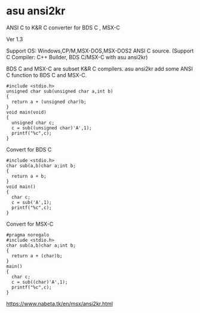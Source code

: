 # asu ansi2kr
ANSI C to K&amp;R C converter for BDS C , MSX-C

Ver 1.3

Support OS: Windows,CP/M,MSX-DOS,MSX-DOS2
ANSI C source. (Support C Compiler: C++ Builder, BDS C/MSX-C with asu ansi2kr)

BDS C and MSX-C are subset K&amp;R C compilers.
asu ansi2kr add some ANSI C function to BDS C and MSX-C.


    #include <stdio.h>
    unsigned char sub(unsigned char a,int b)  
    {  
      return a + (unsigned char)b;  
    }  
    void main(void)  
    {  
      unsigned char c;  
      c = sub((unsigned char)'A',1);  
      printf("%c",c);  
    }

Convert for BDS C
      
    #include <stdio.h>
    char sub(a,b)char a;int b;  
    {  
      return a + b;  
    }  
    void main()  
    {  
      char c;  
      c = sub('A',1);  
      printf("%c",c);
    } 

Convert for MSX-C

    #pragma noregalo
    #include <stdio.h>
    char sub(a,b)char a;int b;
    {
      return a + (char)b;
    }
    main()
    {
      char c;
      c = sub((char)'A',1);
      printf("%c",c);
    }

https://www.nabeta.tk/en/msx/ansi2kr.html
